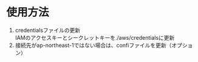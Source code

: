 # 使用方法

1. credentialsファイルの更新  
    IAMのアクセスキーとシークレットキーを./aws/credentialsに更新
2. 接続先がap-northeast-1ではない場合は、confiファイルを更新（オプション）